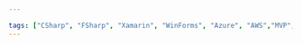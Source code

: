```yaml
---

tags: ["CSharp", "FSharp", "Xamarin", "WinForms", "Azure", "AWS","MVP","GDE", "Speaking - in person", "Speaking - virtual","MC","Panels","Mentorship", "Blazor", "WinUI", "JavaScript", "Platform Tools", "MCT", "Microsoft Certified Trainer", "Web", "Serverless", "Microservices", "Architecture", "Umbraco", "MeetUp Organiser", "React", "TypeScript", "AI", "Machine Learning","Beginner", "React Native", "Angular", "Pluralsight Author", "SDKs", "Security", "Identity", "Voice", "DevRel", "Africa", "Europe", "East Asia", "Oceania", "North America", "South America", "Antarctica", "Middle East", "India",]
---
```

